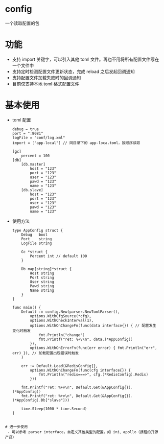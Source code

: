 # config
一个读取配置的包

# 功能
 - 支持 import 关键字，可以引入其他 toml 文件。再也不用将所有配置文件写在一个文件中
 - 支持定时检测配置文件更新状态，完成 reload 之后发起回调通知
 - 支持配置文件加载失败时的回调通知
 - 目前仅支持本地 toml 格式配置文件

# 基本使用
 - toml 配置
 
 	```
	debug = true
	port = ":8081"
	logFile = "conf/log.xml"
	import = ["app-local"] // 同目录下的 app-loca.toml，按顺序读取

	[gc]
		percent = 100
	[db]
		[db.master]
			host = "123"
			port = "123"
			user = "123"
			pawd = "123"
			name = "123"
		[db.slave]
			host = "123"
			port = "123"
			user = "123"
			pawd = "123"
			name = "123"

- 使用方法

	```golang
    type AppConfig struct {
        Debug   bool
        Port    string
        LogFile string

        Gc *struct {
            Percent int // default 100
        }

        Db map[string]*struct {
            Host string
            Port string
            User string
            Pawd string
            Name string
        }
    }

	func main() {
		Default := config.New(parser.NewTomlParser(),
			options.WithCfgSource(*cfg),
			options.WithCheckInterval(1),
			options.WithOnChangeFn(func(data interface{}) { // 配置发生变化时触发
				fmt.Println("change")
				fmt.Printf("ret: %+v\n", data.(*AppConfig))
			}),
			options.WithOnErrorFn(func(err error) { fmt.Println("err", err) }), // 加载配置出现错误时触发
		)

		err := Default.Load(&RedisConfig{}, 
			options.WithOnChangeFn(func(cfg interface{}) {
				fmt.Println("redis===>", cfg.(*RedisConfig).Redis) 
			}))
		
		fmt.Printf("ret: %+v\n", Default.Get(&AppConfig{}).(*AppConfig))
		fmt.Printf("ret: %+v\n", Default.Get(&AppConfig{}).(*AppConfig).Db["slave"]))
		
		time.Sleep(1000 * time.Second)
    }
```

# 进一步使用
 - 可以参考 parser interface，自定义其他类型的配置，如 ini、apollo（携程的开源产品）

